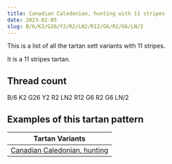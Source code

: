 ```yaml
---
title: Canadian Caledonian, hunting with 11 stripes
date: 2023-02-05
slug: B/6/K2/G26/Y2/R2/LN2/R12/G6/R2/G6/LN/2
---
```

This is a list of all the tartan sett variants with 11 stripes.

It is a 11 stripes tartan.


## Thread count
B/6 K2 G26 Y2 R2 LN2 R12 G6 R2 G6 LN/2

## Examples of this tartan pattern

| Tartan Variants |
|---------------|
| [Canadian Caledonian, hunting](/variants/b/6/k2/g26/y2/r2/ln2/r12/g6/r2/g6/ln/2-b304080-g008000-k000000-lne0e0e0-rc00000-yf0c000)||
